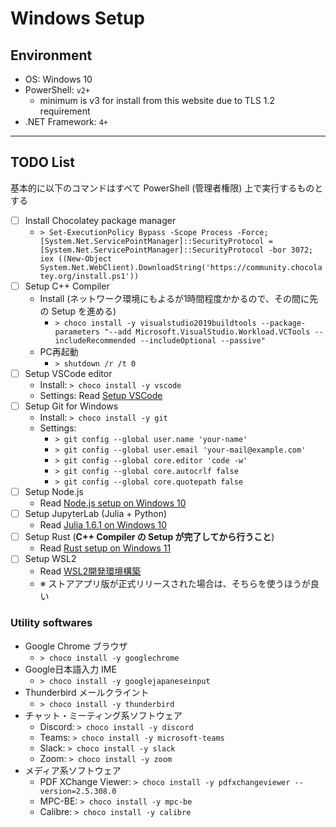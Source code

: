 # Windows Setup

## Environment

- OS: Windows 10
- PowerShell: `v2+`
    -  minimum is v3 for install from this website due to TLS 1.2 requirement
- .NET Framework: `4+`

***

## TODO List

基本的に以下のコマンドはすべて PowerShell (管理者権限) 上で実行するものとする

- [ ] Install Chocolatey package manager
    - `> Set-ExecutionPolicy Bypass -Scope Process -Force; [System.Net.ServicePointManager]::SecurityProtocol = [System.Net.ServicePointManager]::SecurityProtocol -bor 3072; iex ((New-Object System.Net.WebClient).DownloadString('https://community.chocolatey.org/install.ps1'))`
- [ ] Setup C++ Compiler
    - Install (ネットワーク環境にもよるが1時間程度かかるので、その間に先の Setup を進める)
        - `> choco install -y visualstudio2019buildtools --package-parameters "--add Microsoft.VisualStudio.Workload.VCTools --includeRecommended --includeOptional --passive"`
    - PC再起動
        - `> shutdown /r /t 0`
- [ ] Setup VSCode editor
    - Install: `> choco install -y vscode`
    - Settings: Read [Setup VSCode](../README.md#setup-vscode)
- [ ] Setup Git for Windows
    - Install: `> choco install -y git`
    - Settings:
        - `> git config --global user.name 'your-name'`
        - `> git config --global user.email 'your-mail@example.com'`
        - `> git config --global core.editor 'code -w'`
        - `> git config --global core.autocrlf false`
        - `> git config --global core.quotepath false`
- [ ] Setup Node.js
    - Read [Node.js setup on Windows 10](../03-frontend/01-modern-frontend/README.md#setup-on-windows-10)
- [ ] Setup JupyterLab (Julia + Python)
    - Read [Julia 1.6.1 on Windows 10](../05-algorithm/README.md#julia-161-on-windows-10)
- [ ] Setup Rust (**C++ Compiler の Setup が完了してから行うこと**)
    - Read [Rust setup on Windows 11](https://github.com/amenoyoya/rust-tuto/blob/main/SetupWindows.md)
- [ ] Setup WSL2
    - Read [WSL2開発環境構築](../WSL2開発環境構築.md)
    - ※ ストアアプリ版が正式リリースされた場合は、そちらを使うほうが良い

### Utility softwares
- Google Chrome ブラウザ
    - `> choco install -y googlechrome`
- Google日本語入力 IME
    - `> choco install -y googlejapaneseinput`
- Thunderbird メールクライント
    - `> choco install -y thunderbird`
- チャット・ミーティング系ソフトウェア
    - Discord: `> choco install -y discord`
    - Teams: `> choco install -y microsoft-teams`
    - Slack: `> choco install -y slack`
    - Zoom: `> choco install -y zoom`
- メディア系ソフトウェア
    - PDF XChange Viewer: `> choco install -y pdfxchangeviewer --version=2.5.308.0`
    - MPC-BE: `> choco install -y mpc-be`
    - Calibre: `> choco install -y calibre`
